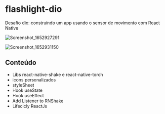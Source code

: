 # flashlight-dio 

Desafio dio: construindo um app usando o sensor de movimento com React Native

![Screenshot_1652927291](https://user-images.githubusercontent.com/91546467/169198556-5ae6655f-7011-46bf-bda8-e21ad7b98be7.png)

![Screenshot_1652931150](https://user-images.githubusercontent.com/91546467/169198639-8f44cc88-46be-440b-8348-587cb9bbcbd2.png)

## Conteúdo

- Libs react-native-shake e react-native-torch
- icons personalizados
- styleSheet
- Hook useState
- Hook useEffect
- Add Listener to RNShake
- Lifecicly ReactJs

